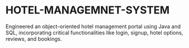 # HOTEL-MANAGEMNET-SYSTEM
Engineered an object-oriented hotel management portal using Java and SQL, incorporating critical functionalities like login, signup, hotel options, reviews, and bookings.
